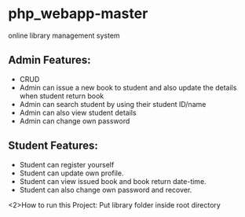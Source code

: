 # php_webapp-master
online library management system
<!DOCTYPE html>
<html>
<body>





<h2>Admin Features:</h2>

<ul>
<li>CRUD</li>
<li>Admin can issue a new book to student and also update the details when student return book</li>
<li>Admin can search student by using their student ID/name</li>
<li>Admin can also view student details</li>
<li>Admin can change own password</li>
</ul>

<h2>Student Features:</h2>

<ul>
<li>Student can register yourself</li>
<li>Student can update own profile.</li>
<li>Student can view issued book and book return date-time.</li>
<li>Student can also change own password and recover.</li>

</ul>
<2>How to run this Project:</h2>
Put library folder inside root directory
</body>
</html>
